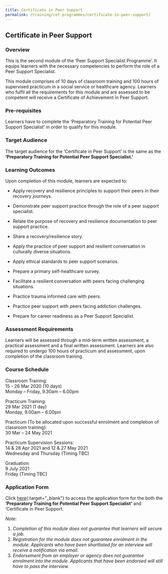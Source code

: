 ```yaml
---
title: Certificate in Peer Support
permalink: /training/cet-programmes/certificate-in-peer-support/
---
```


## Certificate in Peer Support

### Overview

This is the second module of the ‘Peer Support Specialist Programme’. It equips learners with the necessary competencies to perform the role of a Peer Support Specialist.

This module comprises of 10 days of classroom training and 100 hours of supervised practicum in a social service or healthcare agency. Learners who fulfil all the requirements for this module and are assessed to be competent will receive a Certificate of Achievement in Peer Support.

### Pre-requisites

Learners have to complete the ‘Preparatory Training for Potential Peer Support Specialist’ in order to qualify for this module.

### Target Audience

The target audience for the ‘Certificate in Peer Support’ is the same as the  **‘**Preparatory Training for Potential Peer Support Specialist.**’**

### Learning Outcomes

Upon completion of this module, learners are expected to:

-   Apply recovery and resilience principles to support their peers in their recovery journeys.
-   Demonstrate peer support practice through the role of a peer support specialist.
-   Relate the purpose of recovery and resilience documentation to peer support practice.
    
-   Share a recovery/resilience story.
    
-   Apply the practice of peer support and resilient conversation in culturally diverse situations.
    
-   Apply ethical standards to peer support scenarios.
    
-   Prepare a primary self-healthcare survey.
    
-   Facilitate a resilient conversation with peers facing challenging situations.
    
-   Practice trauma informed care with peers.
    
-   Practice peer support with peers facing addiction challenges.
    
-   Prepare for career readiness as a Peer Support Specialist.

### Assessment Requirements

Learners will be assessed through a mid-term written assessment, a practical assessment and a final written assessment. Learners are also required to undergo 100 hours of practicum and assessment, upon completion of the classroom training.

### Course Schedule

Classroom Training:  
15 - 26 Mar 2020 (10 days)  
Monday – Friday, 9.30am – 6.00pm  
  
Practicum Training:  
29 Mar 2021 (1 day)  
Monday, 9.00am – 6.00pm  
  
Practicum (To be allocated upon successful enrolment and completion of classroom training):  
30 Mar – 24 May 2021  
  
Practicum Supervision Sessions:  
14 & 28 Apr 2021 and 12 & 27 May 2021  
Wednesday and Thursday (Timing TBC)  
  
Graduation:  
9 July 2021  
Friday (Timing TBC)

### Application Form

Click [here](https://ncss-ssi-staging.netlify.app/images/faq/Application-Form_CPS-Run-6.pdf){:target="_blank"}    to access the application form for the both the  **‘**Preparatory Training for Potential Peer Support Specialist**’** and ‘Certificate in Peer Support.  
  
_Note:_

1.  _Completion of this module does not guarantee that learners will secure a job._
2.  _Registration for the module does not guarantee enrolment in the module. Applicants who have been shortlisted for an interview will receive a notification via email._
3.  _Endorsement from an employer or agency does not guarantee enrolment into the module. Applicants that have been endorsed will still have to pass the interview._
